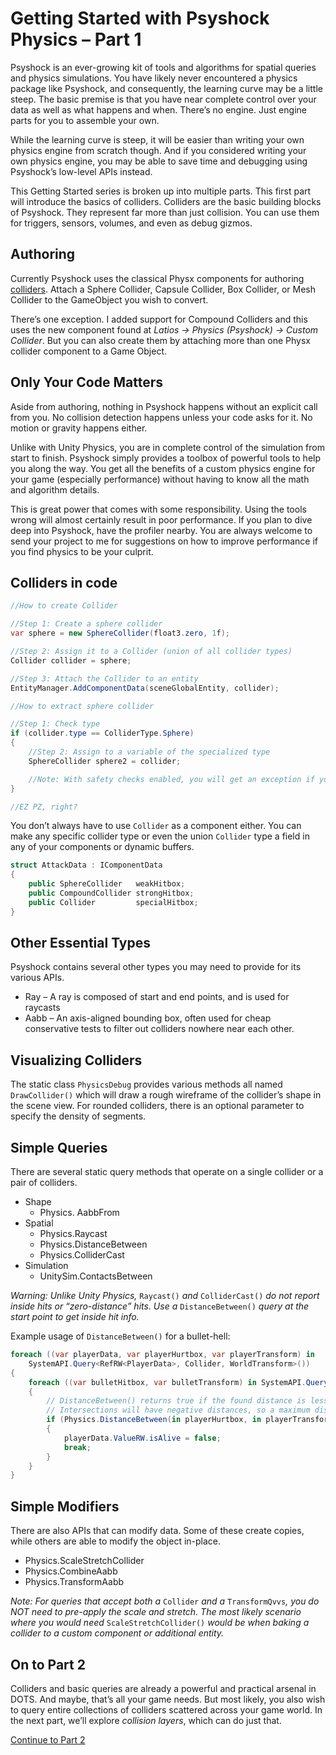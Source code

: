# Getting Started with Psyshock Physics – Part 1

Psyshock is an ever-growing kit of tools and algorithms for spatial queries and
physics simulations. You have likely never encountered a physics package like
Psyshock, and consequently, the learning curve may be a little steep. The basic
premise is that you have near complete control over your data as well as what
happens and when. There’s no engine. Just engine parts for you to assemble your
own.

While the learning curve is steep, it will be easier than writing your own
physics engine from scratch though. And if you considered writing your own
physics engine, you may be able to save time and debugging using Psyshock’s
low-level APIs instead.

This Getting Started series is broken up into multiple parts. This first part
will introduce the basics of colliders. Colliders are the basic building blocks
of Psyshock. They represent far more than just collision. You can use them for
triggers, sensors, volumes, and even as debug gizmos.

## Authoring

Currently Psyshock uses the classical Physx components for authoring
[colliders](Colliders.md). Attach a Sphere Collider, Capsule Collider, Box
Collider, or Mesh Collider to the GameObject you wish to convert.

There’s one exception. I added support for Compound Colliders and this uses the
new component found at *Latios -\> Physics (Psyshock) -\> Custom Collider*. But
you can also create them by attaching more than one Physx collider component to
a Game Object.

## Only Your Code Matters

Aside from authoring, nothing in Psyshock happens without an explicit call from
you. No collision detection happens unless your code asks for it. No motion or
gravity happens either.

Unlike with Unity Physics, you are in complete control of the simulation from
start to finish. Psyshock simply provides a toolbox of powerful tools to help
you along the way. You get all the benefits of a custom physics engine for your
game (especially performance) without having to know all the math and algorithm
details.

This is great power that comes with some responsibility. Using the tools wrong
will almost certainly result in poor performance. If you plan to dive deep into
Psyshock, have the profiler nearby. You are always welcome to send your project
to me for suggestions on how to improve performance if you find physics to be
your culprit.

## Colliders in code

```csharp
//How to create Collider

//Step 1: Create a sphere collider
var sphere = new SphereCollider(float3.zero, 1f);

//Step 2: Assign it to a Collider (union of all collider types)
Collider collider = sphere;

//Step 3: Attach the Collider to an entity
EntityManager.AddComponentData(sceneGlobalEntity, collider);

//How to extract sphere collider

//Step 1: Check type
if (collider.type == ColliderType.Sphere)
{
    //Step 2: Assign to a variable of the specialized type
    SphereCollider sphere2 = collider;

    //Note: With safety checks enabled, you will get an exception if you cast to the wrong type.
}

//EZ PZ, right?
```

You don’t always have to use `Collider` as a component either. You can make any
specific collider type or even the union `Collider` type a field in any of your
components or dynamic buffers.

```csharp
struct AttackData : IComponentData
{
    public SphereCollider   weakHitbox;
    public CompoundCollider strongHitbox;
    public Collider         specialHitbox;
}
```

## Other Essential Types

Psyshock contains several other types you may need to provide for its various
APIs.

-   Ray – A ray is composed of start and end points, and is used for raycasts
-   Aabb – An axis-aligned bounding box, often used for cheap conservative tests
    to filter out colliders nowhere near each other.

## Visualizing Colliders

The static class `PhysicsDebug` provides various methods all named
`DrawCollider()` which will draw a rough wireframe of the collider’s shape in
the scene view. For rounded colliders, there is an optional parameter to specify
the density of segments.

## Simple Queries

There are several static query methods that operate on a single collider or a
pair of colliders.

-   Shape
    -   Physics. AabbFrom
-   Spatial
    -   Physics.Raycast
    -   Physics.DistanceBetween
    -   Physics.ColliderCast
-   Simulation
    -   UnitySim.ContactsBetween

*Warning: Unlike Unity Physics,* `Raycast()` *and* `ColliderCast()` *do not
report inside hits or “zero-distance” hits. Use a* `DistanceBetween()` *query at
the start point to get inside hit info.*

Example usage of `DistanceBetween()` for a bullet-hell:

```csharp
foreach ((var playerData, var playerHurtbox, var playerTransform) in 
    SystemAPI.Query<RefRW<PlayerData>, Collider, WorldTransform>())
{
    foreach ((var bulletHitbox, var bulletTransform) in SystemAPI.Query<Collider, WorldTransform>())
    {
        // DistanceBetween() returns true if the found distance is less than the maximum distance. 
        // Intersections will have negative distances, so a maximum distance of 0f will only return true if the colliders intersect.
        if (Physics.DistanceBetween(in playerHurtbox, in playerTransform.worldTransform, in bulletHitbox, in bulletTransform.worldTransform, 0f, out _))
        {
            playerData.ValueRW.isAlive = false;
            break;
        }
    }
}
```

## Simple Modifiers

There are also APIs that can modify data. Some of these create copies, while
others are able to modify the object in-place.

-   Physics.ScaleStretchCollider
-   Physics.CombineAabb
-   Physics.TransformAabb

*Note: For queries that accept both a* `Collider` *and a* `TransformQvvs`*, you
do NOT need to pre-apply the scale and stretch. The most likely scenario where
you would need* `ScaleStretchCollider()` *would be when baking a collider to a
custom component or additional entity.*

## On to Part 2

Colliders and basic queries are already a powerful and practical arsenal in
DOTS. And maybe, that’s all your game needs. But most likely, you also wish to
query entire collections of colliders scattered across your game world. In the
next part, we’ll explore *collision layers*, which can do just that.

[Continue to Part 2](Getting%20Started%20-%20Part%202.md)
